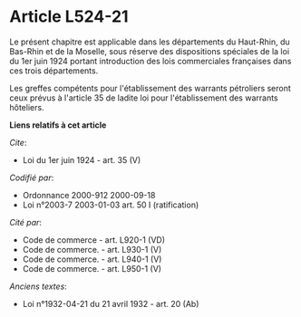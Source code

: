 # Article L524-21

Le présent chapitre est applicable dans les départements du Haut-Rhin, du Bas-Rhin et de la Moselle, sous réserve des
dispositions spéciales de la loi du 1er juin 1924 portant introduction des lois commerciales françaises dans ces trois
départements. 

Les greffes compétents pour l'établissement des warrants pétroliers seront ceux prévus à l'article 35 de ladite loi pour
l'établissement des warrants hôteliers.

**Liens relatifs à cet article**

_Cite_:

  - Loi du 1er juin 1924 - art. 35 (V)

_Codifié par_:

  - Ordonnance 2000-912 2000-09-18
  - Loi n°2003-7 2003-01-03 art. 50 I (ratification)

_Cité par_:

  - Code de commerce - art. L920-1 (VD)
  - Code de commerce. - art. L930-1 (V)
  - Code de commerce. - art. L940-1 (V)
  - Code de commerce. - art. L950-1 (V)

_Anciens textes_:

  - Loi n°1932-04-21 du 21 avril 1932 - art. 20 (Ab)
